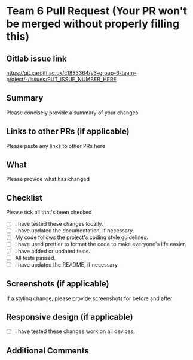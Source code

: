 # Team 6 Pull Request (Your PR won't be merged without properly filling this)

## Gitlab issue link
https://git.cardiff.ac.uk/c1833364/y3-group-6-team-project/-/issues/PUT_ISSUE_NUMBER_HERE

## Summary
Please concisely provide a summary of your changes

## Links to other PRs (if applicable)
Please paste any links to other PRs here

## What
Please provide what has changed

## Checklist
Please tick all that's been checked
- [ ] I have tested these changes locally.
- [ ] I have updated the documentation, if necessary.
- [ ] My code follows the project's coding style guidelines.
- [ ] I have used prettier to format the code to make everyone's life easier.
- [ ] I have added or updated tests.
- [ ] All tests passed.
- [ ] I have updated the README, if necessary.

## Screenshots (if applicable)
If a styling change, please provide screenshots for before and after

## Responsive design (if applicable)
- [ ] I have tested these changes work on all devices.

## Additional Comments
